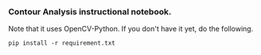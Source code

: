 ### Contour Analysis instructional notebook.


Note that it uses OpenCV-Python. If you don't have it yet, do the following.

```
pip install -r requirement.txt
```